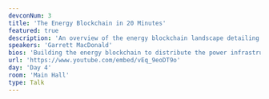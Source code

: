 ```yaml
---
devconNum: 3
title: 'The Energy Blockchain in 20 Minutes'
featured: true
description: 'An overview of the energy blockchain landscape detailing the tech that is being built to accommodate energy data oracles + real world device interactions. What have we learned from using this technology on mission critical infrastructure where lives can be lost if decimals are out of place? Transmission lines can be blown and millions of $ in expenses for what would be an accounting error in financial applications? And most importantly, we will go over the grand vision of every energy consumption + production node on a network being a smart agent enabling next-day prediction of by-minute energy consumption so we can generate exactly 100% of our needs, no more.'
speakers: 'Garrett MacDonald'
bios: 'Building the energy blockchain to distribute the power infrastructure worldwide'
url: 'https://www.youtube.com/embed/vEq_9eoDT9o'
day: 'Day 4'
room: 'Main Hall'
type: Talk
---
```

